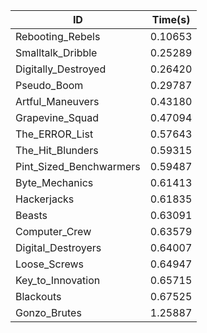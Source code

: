 |ID|Time(s)|
|-|-|
|Rebooting_Rebels|0.10653|
|Smalltalk_Dribble|0.25289|
|Digitally_Destroyed|0.26420|
|Pseudo_Boom|0.29787|
|Artful_Maneuvers|0.43180|
|Grapevine_Squad|0.47094|
|The_ERROR_List|0.57643|
|The_Hit_Blunders|0.59315|
|Pint_Sized_Benchwarmers|0.59487|
|Byte_Mechanics|0.61413|
|Hackerjacks|0.61835|
|Beasts|0.63091|
|Computer_Crew|0.63579|
|Digital_Destroyers|0.64007|
|Loose_Screws|0.64947|
|Key_to_Innovation|0.65715|
|Blackouts|0.67525|
|Gonzo_Brutes|1.25887|

